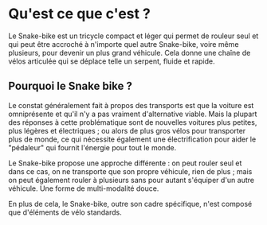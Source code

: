 # Qu'est ce que c'est ?
Le Snake-bike est un tricycle compact et léger qui permet de rouleur seul et qui peut être accroché à n'importe quel autre Snake-bike, voire même plusieurs, pour devenir un plus grand véhicule. Cela donne une chaîne de vélos articulée qui se déplace telle un serpent, fluide et rapide.

## Pourquoi le Snake bike ?
Le constat généralement fait à propos des transports est que la voiture est omniprésente et qu'il n'y a pas vraiment d'alternative viable. Mais la plupart des réponses à cette problématique sont de nouvelles voitures plus petites, plus légères et électriques ; ou alors de plus gros vélos pour transporter plus de monde, ce qui nécessite également une électrification pour aider le "pédaleur" qui fournit l'énergie pour tout le monde.

Le Snake-bike propose une approche différente : on peut rouler seul et dans ce cas, on ne transporte que son propre véhicule, rien de plus ; mais on peut également rouler à plusieurs sans pour autant s'équiper d'un autre véhicule. Une forme de multi-modalité douce.

En plus de cela, le Snake-bike, outre son cadre spécifique, n'est composé que d'éléments de vélo standards.
